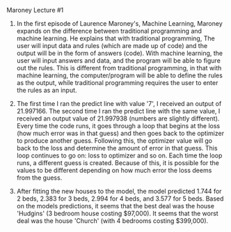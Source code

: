 Maroney Lecture #1

1) In the first episode of Laurence Maroney's, Machine Learning, Maroney expands on the difference between traditional programming and machine learning. He explains that with traditional programming, The user will input data and rules (which are made up of code) and the output will be in the form of answers (code). With machine learning, the user will input answers and data, and the program will be able to figure out the rules. This is different from traditional programming, in that with machine learning, the computer/program will be able to define the rules as the output, while traditional programming requires the user to enter the rules as an input. 

2) The first time I ran the predict line with value '7', I received an output of 21.997166. The second time I ran the predict line with the same value, I received an output value of 21.997938 (numbers are slightly different). Every time the code runs, it goes through a loop that begins at the loss (how much error was in that guess) and then goes back to the optimizer to produce another guess. Following this, the optimizer value will go back to the loss and determine the amount of error in that guess. This loop continues to go on: loss to optimizer and so on. Each time the loop runs, a different guess is created. Because of this, it is possible for the values to be different depending on how much error the loss deems from the guess.  

3) After fitting the new houses to the model, the model predicted 1.744 for 2 beds, 2.383 for 3 beds, 2.994 for 4 beds, and 3.577 for 5 beds. Based on the models predictions, it seems that the best deal was the house 'Hudgins' (3 bedroom house costing $97,000). It seems that the worst deal was the house 'Church' (with 4 bedrooms costing $399,000).
